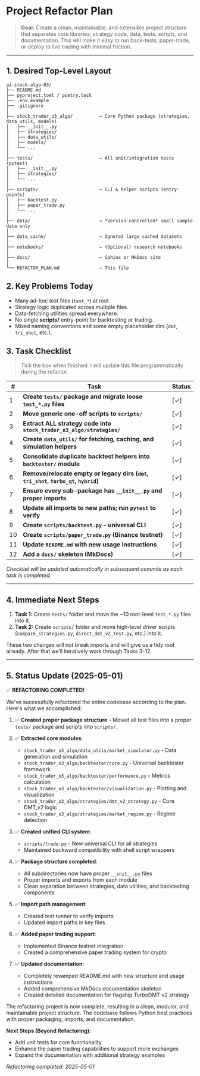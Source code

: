 # Project Refactor Plan

> **Goal:** Create a clean, maintainable, and extensible project structure that separates core libraries, strategy code, data, tests, scripts, and documentation.  This will make it easy to run back-tests, paper-trade, or deploy to live trading with minimal friction.

---

## 1. Desired Top-Level Layout

```
ai-stock-algo-03/
├── README.md
├── pyproject.toml / poetry.lock
├── .env.example
├── .gitignore
│
├── stock_trader_o3_algo/          ← Core Python package (strategies, data utils, models)
│   ├── __init__.py
│   ├── strategies/
│   ├── data_utils/
│   ├── models/
│   └── ...
│
├── tests/                         ← All unit/integration tests (pytest)
│   ├── __init__.py
│   ├── strategies/
│   └── ...
│
├── scripts/                       ← CLI & helper scripts (entry-points)
│   ├── backtest.py
│   ├── paper_trade.py
│   └── ...
│
├── data/                          ← *Version-controlled* small sample data only
│
├── data_cache/                    ← Ignored large cached datasets
│
├── notebooks/                     ← (Optional) research notebooks
│
├── docs/                          ← Sphinx or MkDocs site
│
└── REFACTOR_PLAN.md               ← This file
```

## 2. Key Problems Today

- Many ad-hoc test files (`test_*`) at root.
- Strategy logic duplicated across multiple files.
- Data-fetching utilities spread everywhere.
- No single **scripts/** entry-point for backtesting or trading.
- Mixed naming conventions and some empty placeholder dirs (`dmt`, `tri_shot`, etc.).

## 3. Task Checklist

> Tick the box when finished.  I will update this file programmatically during the refactor.

| # | Task | Status |
|---|------|--------|
| 1 | **Create `tests/` package and migrate loose `test_*.py` files** | [✓] |
| 2 | **Move generic one-off scripts to `scripts/`** | [✓] |
| 3 | **Extract ALL strategy code into `stock_trader_o3_algo/strategies/`** | [✓] |
| 4 | **Create `data_utils/` for fetching, caching, and simulation helpers** | [✓] |
| 5 | **Consolidate duplicate backtest helpers into `backtester/` module** | [✓] |
| 6 | **Remove/relocate empty or legacy dirs (`dmt`, `tri_shot`, `turbo_qt`, `hybrid`)** | [✓] |
| 7 | **Ensure every sub-package has `__init__.py` and proper imports** | [✓] |
| 8 | **Update all imports to new paths; run `pytest` to verify** | [✓] |
| 9 | **Create `scripts/backtest.py` – universal CLI** | [✓] |
|10 | **Create `scripts/paper_trade.py` (Binance testnet)** | [✓] |
|11 | **Update `README.md` with new usage instructions** | [✓] |
|12 | **Add a `docs/` skeleton (MkDocs)** | [✓] |

_Checklist will be updated automatically in subsequent commits as each task is completed._

---

## 4. Immediate Next Steps

1. **Task 1:** Create `tests/` folder and move the ~10 root-level `test_*.py` files into it.
2. **Task 2:** Create `scripts/` folder and move high-level driver scripts (`compare_strategies.py`, `direct_dmt_v2_test.py`, etc.) into it.

These two changes will not break imports and will give us a tidy root already.  After that we’ll iteratively work through Tasks 3-12.

---

## 5. Status Update (2025-05-01)

✅ **REFACTORING COMPLETED!**

We've successfully refactored the entire codebase according to the plan. Here's what we accomplished:

1. ✅ **Created proper package structure** - Moved all test files into a proper `tests/` package and scripts into `scripts/`.

2. ✅ **Extracted core modules**:
   - `stock_trader_o3_algo/data_utils/market_simulator.py` - Data generation and simulation
   - `stock_trader_o3_algo/backtester/core.py` - Universal backtester framework
   - `stock_trader_o3_algo/backtester/performance.py` - Metrics calculation
   - `stock_trader_o3_algo/backtester/visualization.py` - Plotting and visualization
   - `stock_trader_o3_algo/strategies/dmt_v2_strategy.py` - Core DMT_v2 logic
   - `stock_trader_o3_algo/strategies/market_regime.py` - Regime detection

3. ✅ **Created unified CLI system**:
   - `scripts/trade.py` - New universal CLI for all strategies
   - Maintained backward compatibility with shell script wrappers

4. ✅ **Package structure completed**:
   - All subdirectories now have proper `__init__.py` files
   - Proper imports and exports from each module
   - Clean separation between strategies, data utilities, and backtesting components

5. ✅ **Import path management**:
   - Created test runner to verify imports
   - Updated import paths in key files

6. ✅ **Added paper trading support**:
   - Implemented Binance testnet integration
   - Created a comprehensive paper trading system for crypto

7. ✅ **Updated documentation**:
   - Completely revamped README.md with new structure and usage instructions
   - Added comprehensive MkDocs documentation skeleton
   - Created detailed documentation for flagship TurboDMT v2 strategy

The refactoring project is now complete, resulting in a clean, modular, and maintainable project structure. The codebase follows Python best practices with proper packaging, imports, and documentation.

**Next Steps (Beyond Refactoring):**
- Add unit tests for core functionality
- Enhance the paper trading capabilities to support more exchanges
- Expand the documentation with additional strategy examples

*Refactoring completed: 2025-05-01*
